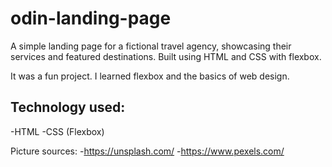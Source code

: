 # odin-landing-page
A simple landing page for a fictional travel agency, showcasing their services and featured destinations. Built using HTML and CSS with flexbox.

It was a fun project. I learned flexbox and the basics of web design. 

## Technology used:
-HTML
-CSS (Flexbox)

Picture sources:
-https://unsplash.com/
-https://www.pexels.com/
